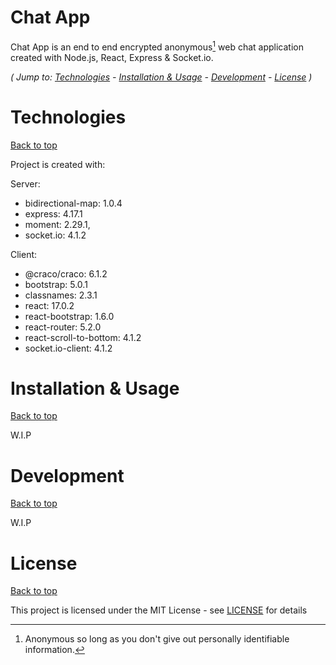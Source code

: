 # Chat App

Chat App is an end to end encrypted anonymous[^1] web chat application created with Node.js, React, Express & Socket.io.

*( Jump to: [Technologies](#technologies) - [Installation & Usage](#installation--usage) - [Development](#development) - [License](#license) )*

# Technologies
[Back to top](#chat-app)

Project is created with:

Server:
  - bidirectional-map: 1.0.4
  - express: 4.17.1
  - moment: 2.29.1,
  - socket.io: 4.1.2

Client:
  - @craco/craco: 6.1.2
  - bootstrap: 5.0.1
  - classnames: 2.3.1
  - react: 17.0.2
  - react-bootstrap: 1.6.0
  - react-router: 5.2.0
  - react-scroll-to-bottom: 4.1.2
  - socket.io-client: 4.1.2

# Installation & Usage
[Back to top](#chat-app)

W.I.P


# Development
[Back to top](#chat-app)

W.I.P

# License
[Back to top](#chat-app)

This project is licensed under the MIT License - see [LICENSE](LICENSE) for details

[^1]: Anonymous so long as you don't give out personally identifiable information.
